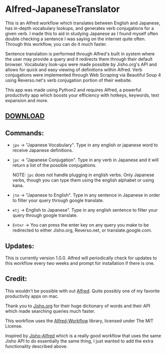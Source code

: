 # Alfred-JapaneseTranslator

This is an Alfred workflow which translates between English and Japanese, has in-depth vocabulary lookups, and generates verb conjugations for a given verb. I made this to aid in studying Japanese as I found myself often
double checking a sentence I was saying on the internet quite often. Through this workflow, you can do it much faster. 

Sentence translation is performed through Alfred's built in system where the user may provide a query and it redirects them through their default browser. Vocabulary 
look-ups were made possible by Jisho.org's API and allows for quick and easy viewing of definitions within Alfred. Verb conjugations were implemented through 
Web Scraping via Beautiful Soup 4 using Reverso.net's verb conjugation portion of their website.

This app was made using Python2 and requires Alfred, a powerful productivity app which boosts your efficiency with hotkeys, keywords, text expansion and more.

## **[DOWNLOAD](https://github.com/JustinDeOcampo/Alfred-JapaneseTranslator/releases/download/v1.0.0/Japanese-Translator.alfredworkflow)**
## Commands:
- `jpv` -> "Japanese Vocabulary". Type in any english or japanese word to receive Japanese definitions.

- `jpc` -> "Japanese Conjugation". Type in any verb in Japanese and it will return a list of the possible conjugations.
  
  NOTE: `jpc` does not handle plugging in english verbs. Only Japanese verbs, though you can type them using the english alphabet or using kana.
  
- `jte` -> "Japanese to English". Type in any sentence in Japanese in order to filter your query through google translate.

- `etj` -> English to Japanese". Type in any english sentence to filter your query through google translate.

- `Enter` -> You can press the enter key on any query you make to be redirected to either Jisho.org, Reverso.net, or translate.google.com.

## Updates:
This is currently version 1.0.0. Alfred will periodically check for updates to this workflow every two weeks and prompt for installation if there is one.

## Credit:
This wouldn't be possible with out [Alfred](https://www.alfredapp.com). Quite possibly one of my favorite productivity apps on mac.

Thank you to [Jisho.org](https://jisho.org) for their huge dictionary of words and their API which made searching queries much faster. 

This workflow uses the [Alfred-Workflow](https://github.com/deanishe/alfred-workflow) library, licensed under The MIT License.

Inspired by [Jisho-Alfred](https://github.com/janclarin/jisho-alfred) which is a really good workflow that uses the same Jisho API to do essentially the same thing,
I just wanted to add the extra functionality described above. 

